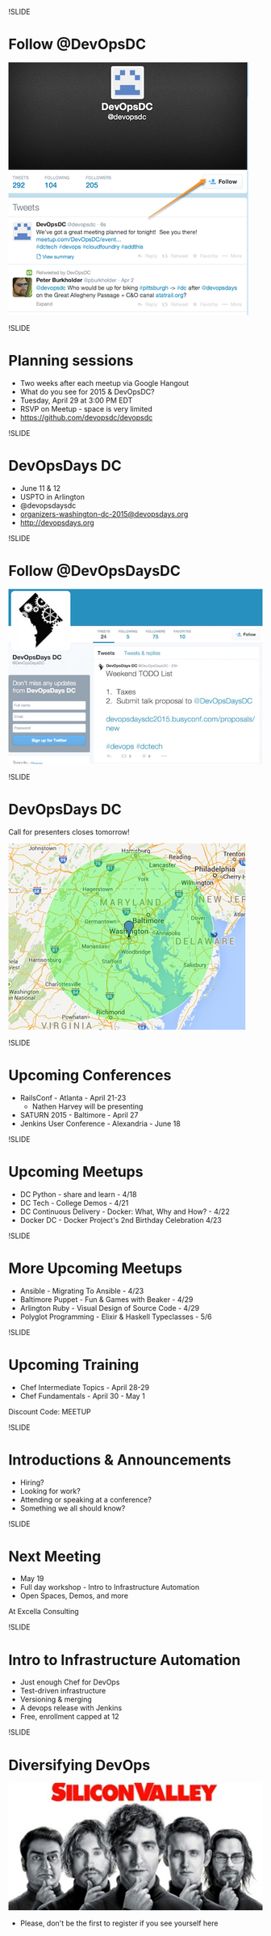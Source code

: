 !SLIDE
# Follow @DevOpsDC #
![@devopsdc](../images/follow-devopsdc.png)

!SLIDE
# Planning sessions

* Two weeks after each meetup via Google Hangout
* What do you see for 2015 & DevOpsDC?
* Tuesday, April 29 at 3:00 PM EDT
* RSVP on Meetup - space is very limited
* https://github.com/devopsdc/devopsdc

!SLIDE
# DevOpsDays DC #

* June 11 & 12
* USPTO in Arlington
* @devopsdaysdc
* organizers-washington-dc-2015@devopsdays.org
* http://devopsdays.org

!SLIDE
# Follow @DevOpsDaysDC #
![@devopsdaysdc](../images/follow_devopsdaysdc.jpg)

!SLIDE
# DevOpsDays DC #

Call for presenters closes tomorrow!

![CFP](../images/locally_sourced.png)

!SLIDE

# Upcoming Conferences #

* RailsConf - Atlanta - April 21-23
  * Nathen Harvey will be presenting
* SATURN 2015 - Baltimore - April 27
* Jenkins User Conference - Alexandria - June 18

!SLIDE
# Upcoming Meetups #

* DC Python - share and learn - 4/18
* DC Tech - College Demos - 4/21
* DC Continuous Delivery - Docker: What, Why and How? - 4/22
* Docker DC - Docker Project's 2nd Birthday Celebration 4/23

!SLIDE
# More Upcoming Meetups #

* Ansible - Migrating To Ansible - 4/23
* Baltimore Puppet - Fun &amp; Games with Beaker - 4/29
* Arlington Ruby - Visual Design of Source Code - 4/29
* Polyglot Programming - Elixir &amp; Haskell Typeclasses - 5/6

!SLIDE
# Upcoming Training #

* Chef Intermediate Topics - April 28-29
* Chef Fundamentals - April 30 - May 1

Discount Code:  MEETUP

!SLIDE
# Introductions & Announcements #

* Hiring?
* Looking for work?
* Attending or speaking at a conference?
* Something we all should know?

!SLIDE
# Next Meeting #

* May 19
* Full day workshop - Intro to Infrastructure Automation
* Open Spaces, Demos, and more

At Excella Consulting

!SLIDE
# Intro to Infrastructure Automation #

* Just enough Chef for DevOps
* Test-driven infrastructure
* Versioning &amp; merging 
* A devops release with Jenkins
* Free, enrollment capped at 12

!SLIDE
# Diversifying DevOps #

![SiliconValley](../images/silicon-valley.jpg)

* Please, don't be the first to register if you see yourself here
